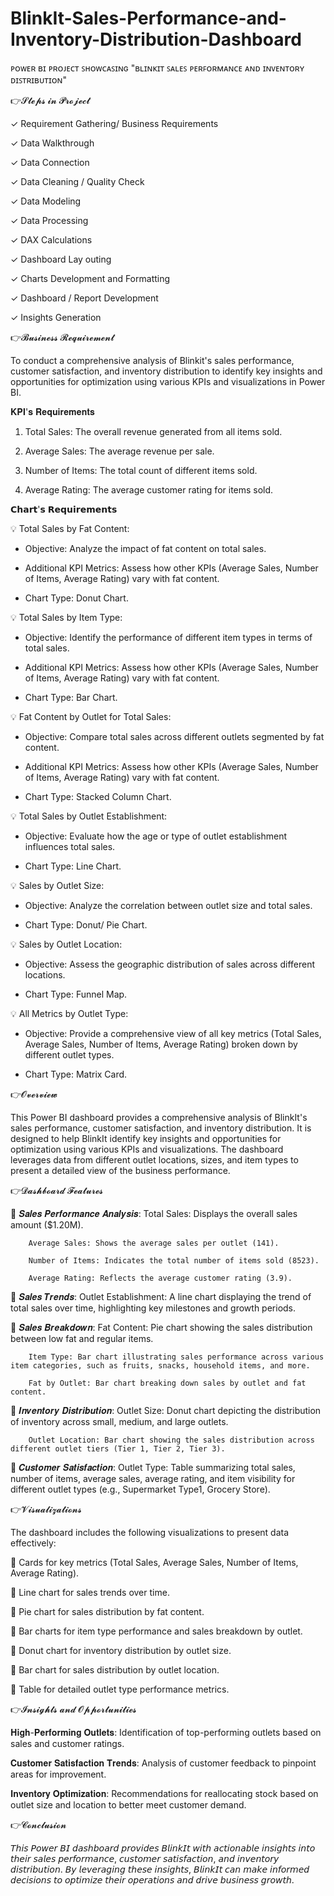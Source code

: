 # BlinkIt-Sales-Performance-and-Inventory-Distribution-Dashboard

ᴘᴏᴡᴇʀ ʙɪ ᴘʀᴏᴊᴇᴄᴛ ꜱʜᴏᴡᴄᴀꜱɪɴɢ "ʙʟɪɴᴋɪᴛ ꜱᴀʟᴇꜱ ᴘᴇʀꜰᴏʀᴍᴀɴᴄᴇ ᴀɴᴅ ɪɴᴠᴇɴᴛᴏʀʏ ᴅɪꜱᴛʀɪʙᴜᴛɪᴏɴ"

👉𝓢𝓽𝓮𝓹𝓼 𝓲𝓷 𝓟𝓻𝓸𝓳𝓮𝓬𝓽

✓ Requirement Gathering/ Business Requirements

✓ Data Walkthrough

✓ Data Connection

✓ Data Cleaning / Quality Check

✓ Data Modeling

✓ Data Processing

✓ DAX Calculations

✓ Dashboard Lay outing

✓ Charts Development and Formatting

✓ Dashboard / Report Development

✓ Insights Generation

👉𝓑𝓾𝓼𝓲𝓷𝓮𝓼𝓼 𝓡𝓮𝓺𝓾𝓲𝓻𝓮𝓶𝓮𝓷𝓽

To conduct a comprehensive analysis of Blinkit's sales performance, customer satisfaction, and inventory distribution to identify key insights and opportunities for optimization using various KPIs and visualizations in Power BI.

𝐊𝐏𝐈'𝐬 𝐑𝐞𝐪𝐮𝐢𝐫𝐞𝐦𝐞𝐧𝐭𝐬

1. Total Sales: The overall revenue generated from all items sold.

2. Average Sales: The average revenue per sale.

3. Number of Items: The total count of different items sold.

4. Average Rating: The average customer rating for items sold.


𝗖𝗵𝗮𝗿𝘁'𝘀 𝗥𝗲𝗾𝘂𝗶𝗿𝗲𝗺𝗲𝗻𝘁𝘀

 💡 Total Sales by Fat Content:

- Objective: Analyze the impact of fat content on total sales.

- Additional KPI Metrics: Assess how other KPIs (Average Sales, Number of Items, Average Rating) vary with fat content.

- Chart Type: Donut Chart.

 💡 Total Sales by Item Type:

- Objective: Identify the performance of different item types in terms of total sales.

- Additional KPI Metrics: Assess how other KPIs (Average Sales, Number of Items, Average Rating) vary with fat content.

- Chart Type: Bar Chart.

 💡 Fat Content by Outlet for Total Sales:

- Objective: Compare total sales across different outlets segmented by fat content.

- Additional KPI Metrics: Assess how other KPIs (Average Sales, Number of Items, Average Rating) vary with fat content.

- Chart Type: Stacked Column Chart.

 💡 Total Sales by Outlet Establishment:

- Objective: Evaluate how the age or type of outlet establishment influences total sales.

- Chart Type: Line Chart.

 💡 Sales by Outlet Size:

- Objective: Analyze the correlation between outlet size and total sales.

- Chart Type: Donut/ Pie Chart.

 💡 Sales by Outlet Location:

- Objective: Assess the geographic distribution of sales across different locations.

- Chart Type: Funnel Map.

 💡 All Metrics by Outlet Type:

- Objective: Provide a comprehensive view of all key metrics (Total Sales, Average Sales, Number of Items, Average Rating) broken down by different outlet types.

- Chart Type: Matrix Card.

👉𝓞𝓿𝓮𝓻𝓿𝓲𝓮𝔀

This Power BI dashboard provides a comprehensive analysis of BlinkIt's sales performance, customer satisfaction, and inventory distribution. It is designed to help BlinkIt identify key insights and opportunities for optimization using various KPIs and visualizations. The dashboard leverages data from different outlet locations, sizes, and item types to present a detailed view of the business performance.

👉𝓓𝓪𝓼𝓱𝓫𝓸𝓪𝓻𝓭 𝓕𝓮𝓪𝓽𝓾𝓻𝓮𝓼

 🔷   𝑺𝒂𝒍𝒆𝒔 𝑷𝒆𝒓𝒇𝒐𝒓𝒎𝒂𝒏𝒄𝒆 𝑨𝒏𝒂𝒍𝒚𝒔𝒊𝒔:
        Total Sales: Displays the overall sales amount ($1.20M).
        
        Average Sales: Shows the average sales per outlet (141).
        
        Number of Items: Indicates the total number of items sold (8523).
        
        Average Rating: Reflects the average customer rating (3.9).

 🔷    𝑺𝒂𝒍𝒆𝒔 𝑻𝒓𝒆𝒏𝒅𝒔:
        Outlet Establishment: A line chart displaying the trend of total sales over time, highlighting key milestones and growth periods.

 🔷    𝑺𝒂𝒍𝒆𝒔 𝑩𝒓𝒆𝒂𝒌𝒅𝒐𝒘𝒏:
        Fat Content: Pie chart showing the sales distribution between low fat and regular items.
        
        Item Type: Bar chart illustrating sales performance across various item categories, such as fruits, snacks, household items, and more.
        
        Fat by Outlet: Bar chart breaking down sales by outlet and fat content.

 🔷    𝑰𝒏𝒗𝒆𝒏𝒕𝒐𝒓𝒚 𝑫𝒊𝒔𝒕𝒓𝒊𝒃𝒖𝒕𝒊𝒐𝒏:
        Outlet Size: Donut chart depicting the distribution of inventory across small, medium, and large outlets.
        
        Outlet Location: Bar chart showing the sales distribution across different outlet tiers (Tier 1, Tier 2, Tier 3).

 🔷    𝑪𝒖𝒔𝒕𝒐𝒎𝒆𝒓 𝑺𝒂𝒕𝒊𝒔𝒇𝒂𝒄𝒕𝒊𝒐𝒏:
        Outlet Type: Table summarizing total sales, number of items, average sales, average rating, and item visibility for different outlet types (e.g., Supermarket Type1, Grocery Store).

👉𝓥𝓲𝓼𝓾𝓪𝓵𝓲𝔃𝓪𝓽𝓲𝓸𝓷𝓼

The dashboard includes the following visualizations to present data effectively:

  🔷   Cards for key metrics (Total Sales, Average Sales, Number of Items, Average Rating).
  
  🔷   Line chart for sales trends over time.
  
  🔷   Pie chart for sales distribution by fat content.
  
  🔷   Bar charts for item type performance and sales breakdown by outlet.
  
  🔷   Donut chart for inventory distribution by outlet size.
  
  🔷   Bar chart for sales distribution by outlet location.
  
  🔷   Table for detailed outlet type performance metrics.
    

👉𝓘𝓷𝓼𝓲𝓰𝓱𝓽𝓼 𝓪𝓷𝓭 𝓞𝓹𝓹𝓸𝓻𝓽𝓾𝓷𝓲𝓽𝓲𝓮𝓼

   𝐇𝐢𝐠𝐡-𝐏𝐞𝐫𝐟𝐨𝐫𝐦𝐢𝐧𝐠 𝐎𝐮𝐭𝐥𝐞𝐭𝐬: Identification of top-performing outlets based on sales and customer ratings.
   
   𝐂𝐮𝐬𝐭𝐨𝐦𝐞𝐫 𝐒𝐚𝐭𝐢𝐬𝐟𝐚𝐜𝐭𝐢𝐨𝐧 𝐓𝐫𝐞𝐧𝐝𝐬: Analysis of customer feedback to pinpoint areas for improvement.
   
   𝐈𝐧𝐯𝐞𝐧𝐭𝐨𝐫𝐲 𝐎𝐩𝐭𝐢𝐦𝐢𝐳𝐚𝐭𝐢𝐨𝐧: Recommendations for reallocating stock based on outlet size and location to better meet customer demand.
    

👉𝓒𝓸𝓷𝓬𝓵𝓾𝓼𝓲𝓸𝓷

𝘛𝘩𝘪𝘴 𝘗𝘰𝘸𝘦𝘳 𝘉𝘐 𝘥𝘢𝘴𝘩𝘣𝘰𝘢𝘳𝘥 𝘱𝘳𝘰𝘷𝘪𝘥𝘦𝘴 𝘉𝘭𝘪𝘯𝘬𝘐𝘵 𝘸𝘪𝘵𝘩 𝘢𝘤𝘵𝘪𝘰𝘯𝘢𝘣𝘭𝘦 𝘪𝘯𝘴𝘪𝘨𝘩𝘵𝘴 𝘪𝘯𝘵𝘰 𝘵𝘩𝘦𝘪𝘳 𝘴𝘢𝘭𝘦𝘴 𝘱𝘦𝘳𝘧𝘰𝘳𝘮𝘢𝘯𝘤𝘦, 𝘤𝘶𝘴𝘵𝘰𝘮𝘦𝘳 𝘴𝘢𝘵𝘪𝘴𝘧𝘢𝘤𝘵𝘪𝘰𝘯, 𝘢𝘯𝘥 𝘪𝘯𝘷𝘦𝘯𝘵𝘰𝘳𝘺 𝘥𝘪𝘴𝘵𝘳𝘪𝘣𝘶𝘵𝘪𝘰𝘯. 𝘉𝘺 𝘭𝘦𝘷𝘦𝘳𝘢𝘨𝘪𝘯𝘨 𝘵𝘩𝘦𝘴𝘦 𝘪𝘯𝘴𝘪𝘨𝘩𝘵𝘴, 𝘉𝘭𝘪𝘯𝘬𝘐𝘵 𝘤𝘢𝘯 𝘮𝘢𝘬𝘦 𝘪𝘯𝘧𝘰𝘳𝘮𝘦𝘥 𝘥𝘦𝘤𝘪𝘴𝘪𝘰𝘯𝘴 𝘵𝘰 𝘰𝘱𝘵𝘪𝘮𝘪𝘻𝘦 𝘵𝘩𝘦𝘪𝘳 𝘰𝘱𝘦𝘳𝘢𝘵𝘪𝘰𝘯𝘴 𝘢𝘯𝘥 𝘥𝘳𝘪𝘷𝘦 𝘣𝘶𝘴𝘪𝘯𝘦𝘴𝘴 𝘨𝘳𝘰𝘸𝘵𝘩.
